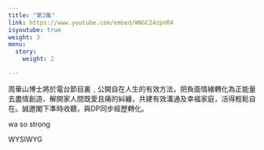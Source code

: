 ```yaml
---
title: "第2集"
link: https://www.youtube.com/embed/WNGC24zpnR4
isyoutube: true
weight: 3
menu:
  story:
    weight: 2

---
```

周華山博士將於電台節目裏﹐公開自在人生的有效方法，把負面情緒轉化為正能量去盡情創造、解開家人間既愛且痛的糾纏，共建有效溝通及幸福家庭，活得輕鬆自在。誠邀閣下準時收聽，與DP同步經歷轉化。

wa so strong

WYSIWYG
